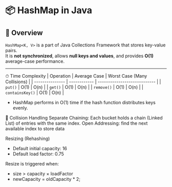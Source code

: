 # 📦 HashMap in Java

## 📖 Overview
`HashMap<K, V>` is a part of Java Collections Framework that stores key-value pairs.  
It is **not synchronized**, allows **null keys and values**, and provides **O(1)** average-case performance.

---

⏱ Time Complexity
| Operation       | Average Case | Worst Case (Many Collisions) |
| --------------- | ------------ | ---------------------------- |
| `put()`         | O(1)         | O(n)                         |
| `get()`         | O(1)         | O(n)                         |
| `remove()`      | O(1)         | O(n)                         |
| `containsKey()` | O(1)         | O(n)                         |

- HashMap performs in O(1) time if the hash function distributes keys evenly.



🧱 Collision Handling
Separate Chaining: Each bucket holds a chain (Linked List) of entries with the same index.
Open Addressing: find the next available index to store data

Resizing (Rehashing)
- Default initial capacity: 16
- Default load factor: 0.75

Resize is triggered when:
- size > capacity × loadFactor
- newCapacity = oldCapacity * 2;

